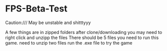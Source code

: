 # FPS-Beta-Test
Caution:/// May be unstable and shitttyyy

A few things are in zipped folders after clone/downloading you may need to right click and unzipp the files
There should be 5 files you need to run this game.
need to unzip two files
run the .exe file to try the game
